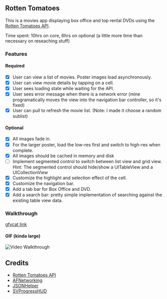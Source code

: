 ## Rotten Tomatoes

This is a movies app displaying box office and top rental DVDs using the [Rotten Tomatoes API](http://developer.rottentomatoes.com/docs/read/JSON).

Time spent: 10hrs on core, 6hrs on optional (a little more time than necessary on reseaching stuff)

### Features

#### Required

- [X] User can view a list of movies. Poster images load asynchronously.
- [X] User can view movie details by tapping on a cell.
- [X] User sees loading state while waiting for the API.
- [X] User sees error message when there is a network error (mine programatically moves the view into the navigation bar controller, so it's fixed)
- [X] User can pull to refresh the movie list. (Note: I made it choose a random sublist)

#### Optional

- [X] All images fade in.
- [X] For the larger poster, load the low-res first and switch to high-res when complete.
- [X] All images should be cached in memory and disk
- [ ] Implement segmented control to switch between list view and grid view. Hint: The segmented control should hide/show a UITableView and a UICollectionView
- [X] Customize the highlight and selection effect of the cell.
- [X] Customize the navigation bar.
- [X] Add a tab bar for Box Office and DVD.
- [X] Add a search bar: pretty simple implementation of searching against the existing table view data.

### Walkthrough
[gfycat link](http://gfycat.com/WanGrossHairstreakbutterfly)

#### GIF (kinda large)
![Video Walkthrough](rottendemo.gif)

Credits
---------
* [Rotten Tomatoes API](http://developer.rottentomatoes.com/docs/read/JSON)
* [AFNetworking](https://github.com/AFNetworking/AFNetworking)
* [JSONHelper](https://github.com/isair/JSONHelper)
* [SVProgressHUD](https://github.com/TransitApp/SVProgressHUD)
